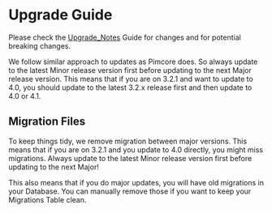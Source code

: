 # Upgrade Guide

Please check the [Upgrade_Notes](02_Upgrade_Notes.md) Guide for changes and for potential breaking changes.

We follow similar approach to updates as Pimcore does. So always update to the latest Minor release version first before 
updating to the next Major release version. This means that if you are on 3.2.1 and want to update to 4.0, you should update
to the latest 3.2.x release first and then update to 4.0 or 4.1.

## Migration Files
To keep things tidy, we remove migration between major versions. This means that if you are on 3.2.1 and you update to 4.0
directly, you might miss migrations. Always update to the latest Minor release version first before updating to the next Major!

This also means that if you do major updates, you will have old migrations in your Database. You can manually remove those
if you want to keep your Migrations Table clean.

